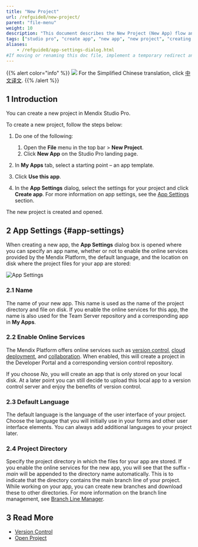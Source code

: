 ```yaml
---
title: "New Project"
url: /refguide8/new-project/
parent: "file-menu"
weight: 10
description: "This document describes the New Project (New App) flow and the App Settings dialog box."
tags: ["studio pro", "create app", "new app", "new project", "creating new app"]
aliases:
    - /refguide8/app-settings-dialog.html
#If moving or renaming this doc file, implement a temporary redirect and let the respective team know they should update the URL in the product. See Mapping to Products for more details.
---
```


{{% alert color="info" %}}
<img src="/attachments/china.png" style="display: inline-block; margin: 0" /> For the Simplified Chinese translation, click [中文译文](https://cdn.mendix.tencent-cloud.com/documentation/refguide8/new-project.pdf).
{{% /alert %}}

## 1 Introduction

You can create a new project in Mendix Studio Pro. 

To create a new project, follow the steps below:

1. Do one of the following:
   1. Open the **File** menu in the top bar > **New Project**.
   2. Click **New App** on the Studio Pro landing page.
   
2. In **My Apps** tab, select a starting point – an app template. 

3.  Click **Use this app**.
4. In the **App Settings** dialog, select the settings for your project and click **Create app**. For more information on app settings, see the [App Settings](#app-settings) section. 

The new project is created and opened. 

## 2 App Settings {#app-settings}

When creating a new app, the **App Settings** dialog box is opened where you can specify an app name, whether or not to enable the online services provided by the Mendix Platform, the default language, and the location on disk where the project files for your app are stored:

![App Settings](/attachments/refguide8/modeling/menus/file-menu/new-project/app-settings-dialog.png)

### 2.1 Name

The name of your new app. This name is used as the name of the project directory and file on disk. If you enable the online services for this app, the name is also used for the Team Server repository and a corresponding app in **My Apps**.

### 2.2 Enable Online Services

The Mendix Platform offers online services such as [version control](/refguide8/version-control/), [cloud deployment](/developerportal/deploy/), and [collaboration](/refguide8/collaborative-development/). When enabled, this will create a project in the Developer Portal and a corresponding version control repository.

If you choose *No*, you will create an app that is only stored on your local disk. At a later point you can still decide to upload this local app to a version control server and enjoy the benefits of version control.

### 2.3 Default Language

The default language is the language of the user interface of your project. Choose the language that you will initially use in your forms and other user interface elements. You can always add additional languages to your project later.

### 2.4 Project Directory

Specify the project directory in which the files for your app are stored. If you enable the online services for the new app, you will see that the suffix *-main* will be appended to the directory name automatically. This is to indicate that the directory contains the main branch line of your project. While working on your app, you can create new branches and download these to other directories. For more information on the branch line management, see [Branch Line Manager](/refguide8/branch-line-manager-dialog/).

## 3 Read More

* [Version Control](/refguide8/version-control/)
* [Open Project](/refguide8/open-app-dialog/)